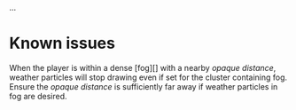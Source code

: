 ...

# Known issues
When the player is within a dense [fog][] with a nearby _opaque distance_, weather particles will stop drawing even if set for the cluster containing fog. Ensure the _opaque distance_ is sufficiently far away if weather particles in fog are desired.
